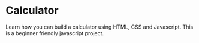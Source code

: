 # Calculator

Learn how you can build a calculator using HTML, CSS and Javascript. 
This is a beginner friendly javascript project.
